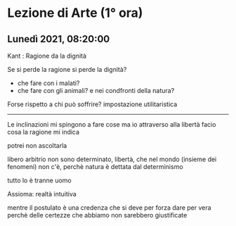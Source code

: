 #  Lezione di Arte (1° ora)
## Lunedì 2021, 08:20:00

Kant : Ragione da la dignità

Se si perde la ragione si perde la dignità?

* che fare con i malati?
* che fare con gli animali? e nei condfronti della natura?


Forse rispetto a chi può soffrire?
impostazione utilitaristica


---

Le inclinazioni mi spingono a fare cose
ma io attraverso alla libertà facio cosa la ragione mi indica

potrei non ascoltarla

libero arbitrio
non sono determinato, libertà, che nel mondo (insieme dei fenomeni) non c'è, perchè natura è dettata dal determinismo

tutto lo è tranne uomo


Assioma: realtà intuitiva

mentre il postulato è una credenza che si deve per forza dare per vera perchè delle certezze che abbiamo non sarebbero giustificate
<!--stackedit_data:
eyJoaXN0b3J5IjpbLTE1MzMzMDk3NjksMjAzNzg2NzQ5OCwtMz
k2OTM2ODE5XX0=
-->